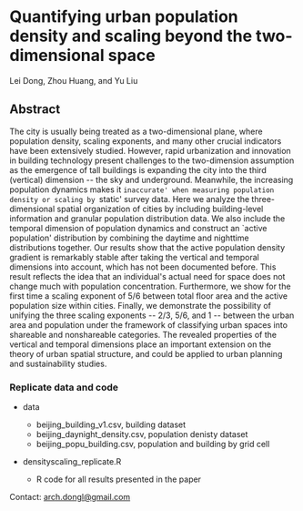 # Quantifying urban population density and scaling beyond the two-dimensional space

Lei Dong, Zhou Huang, and Yu Liu

## Abstract

The city is usually being treated as a two-dimensional plane, where population density, scaling exponents, and many other crucial indicators have been extensively studied. However, rapid urbanization and innovation in building technology present challenges to the two-dimension assumption as the emergence of tall buildings is expanding the city into the third (vertical) dimension -- the sky and underground. Meanwhile, the increasing population dynamics makes it `inaccurate' when measuring population density or scaling by `static' survey data. Here we analyze the three-dimensional spatial organization of cities by including building-level information and granular population distribution data. We also include the temporal dimension of population dynamics and construct an `active population' distribution by combining the daytime and nighttime distributions together. Our results show that the active population density gradient is remarkably stable after taking the vertical and temporal dimensions into account, which has not been documented before. This result reflects the idea that an individual's actual need for space does not change much with population concentration. Furthermore, we show for the first time a scaling exponent of 5/6 between total floor area and the active population size within cities. Finally, we demonstrate the possibility of unifying the three scaling exponents -- 2/3, 5/6, and 1 -- between the urban area and population under the framework of classifying urban spaces into shareable and nonshareable categories. The revealed properties of the vertical and temporal dimensions place an important extension on the theory of urban spatial structure, and could be applied to urban planning and sustainability studies.

### Replicate data and code

- data
    * beijing_building_v1.csv, building dataset
    * beijing_daynight_density.csv, population denisty dataset
    * beijing_popu_building.csv, population and building by grid cell
    
- densityscaling_replicate.R
    * R code for all results presented in the paper
    
    
Contact: arch.dongl@gmail.com
